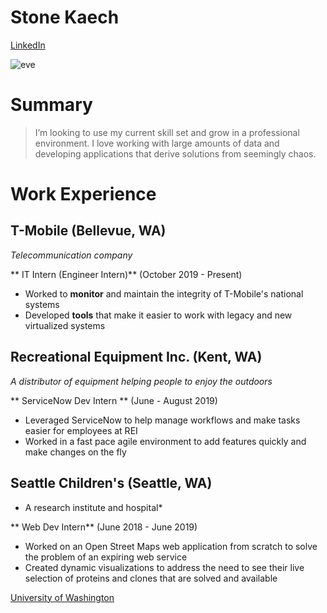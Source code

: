 # Stone Kaech

[LinkedIn](https://www.linkedin.com/in/stone-kaech-6727b3158/)


![eve](http://getwallpapers.com/wallpaper/full/b/b/0/451411.jpg#.XpAEEnoZWl8.link "In the palm of my hand")

# Summary

> I’m looking to use my current skill set and grow in a professional environment. I love working with large amounts of data and developing applications that derive solutions from seemingly chaos.

# Work Experience

## T-Mobile (Bellevue, WA)
*Telecommunication company*

** IT Intern (Engineer Intern)** (October 2019 - Present)

- Worked to **monitor** and maintain the integrity of T-Mobile's national systems
- Developed **tools** that make it easier to work with legacy and new virtualized systems

## Recreational Equipment Inc. (Kent, WA)
*A distributor of equipment helping people to enjoy the outdoors*

** ServiceNow Dev Intern ** (June - August 2019)

- Leveraged ServiceNow to help manage workflows and make tasks easier for employees at REI
- Worked in a fast pace agile environment to add features quickly and make changes on the fly

## Seattle Children's (Seattle, WA)
* A research institute and hospital*

** Web Dev Intern** (June 2018 - June 2019)

- Worked on an Open Street Maps web application from scratch to solve the problem of an expiring web service
- Created dynamic visualizations to address the need to see their live selection of proteins and clones that are solved and available


[University of Washington](http://www.washington.edu/)
